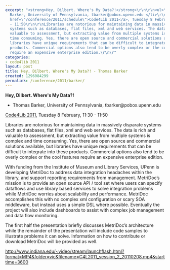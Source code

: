 ```yaml
---
excerpt: "<strong>Hey, Dilbert. Where's My Data?!</strong>\r\n\r\n<ul>\r\n<li> Thomas
  Barker, University of Pennsylvania, tbarker@pobox.upenn.edu </li>\r\n</ul>\r\n\r\n<a
  href=\"/conference/2011/schedule\">Code4Lib 2011</a>, Tuesday 8 February, 11:30
  - 11:50\r\n\r\nLibraries are notorious for maintaining data in massively disparate
  systems such as databases, flat files, xml and web services. The data is rich and
  valuable to assessment, but extracting value from multiple systems is complex and
  time consuming. Yes, there are open source and commercial solutions available, but
  libraries have unique requirements that can be difficult to integrate into these
  products. Commercial options also tend to be overly complex or the cool features
  require an expensive enterprise edition.\r\n\r"
categories:
- code4lib 2011
layout: post
title: Hey, Dilbert. Where's My Data?! - Thomas Barker
created: 1296084299
permalink: /conference/2011/barker/
---
```

<strong>Hey, Dilbert. Where's My Data?!</strong>

<ul>
<li> Thomas Barker, University of Pennsylvania, tbarker@pobox.upenn.edu </li>
</ul>

<a href="/conference/2011/schedule">Code4Lib 2011</a>, Tuesday 8 February, 11:30 - 11:50

Libraries are notorious for maintaining data in massively disparate systems such as databases, flat files, xml and web services. The data is rich and valuable to assessment, but extracting value from multiple systems is complex and time consuming. Yes, there are open source and commercial solutions available, but libraries have unique requirements that can be difficult to integrate into these products. Commercial options also tend to be overly complex or the cool features require an expensive enterprise edition.

With funding from the Institute of Museum and Library Services, UPenn is developing MetriDoc to address data integration headaches within the library, and support reporting requirements from management. MetriDoc’s mission is to provide an open source API / tool set where users can specify dataflows and use library based services to solve integration problems while MetriDoc worries about scalability and performance. MetriDoc accomplishes this with no complex xml configuration or scary SOA middleware, but instead uses a simple DSL where possible. Eventually the project will also include dashboards to assist with complex job management and data flow monitoring.

The first half the presentation briefly discusses MetriDoc’s architecture while the remainder of the presentation will include code samples to illustrate problems it can solve. Information on how to contribute or download MetriDoc will be provided as well. 

<a type="video" href="http://www.indiana.edu/~video/stream/launchflash.html?format=MP4&folder=vic&filename=C4L2011_session_2_20110208.mp4&starttime=3600">http://www.indiana.edu/~video/stream/launchflash.html?format=MP4&folder=vic&filename=C4L2011_session_2_20110208.mp4&starttime=3600</a>
